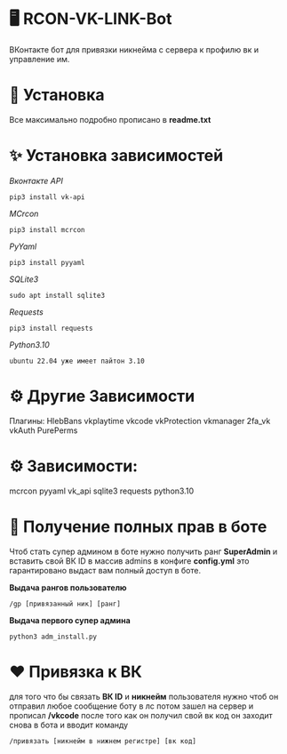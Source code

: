 # 🖥 RCON-VK-LINK-Bot
ВКонтакте бот для привязки никнейма с сервера к профилю вк и управление им.

# 🚀 Установка
Все максимально подробно прописано в **readme.txt**

# **✨ Установка зависимостей**

*Вконтакте API*
```
pip3 install vk-api
```
*MCrcon*
```
pip3 install mcrcon
```
*PyYaml*
```
pip3 install pyyaml
```
*SQLite3*
```
sudo apt install sqlite3
```
*Requests*
```
pip3 install requests
```
*Python3.10*
```
ubuntu 22.04 уже имеет пайтон 3.10
```

# ⚙️ Другие Зависимости
Плагины:
HlebBans
vkplaytime
vkcode
vkProtection
vkmanager
2fa_vk
vkAuth
PurePerms

# ⚙️ Зависимости:
mcrcon
pyyaml
vk_api
sqlite3
requests
python3.10

# 👑 Получение полных прав в боте
Чтоб стать супер админом в боте нужно получить ранг **SuperAdmin** и вставить свой ВК ID в массив admins в конфиге **config.yml** это гарантировано выдаст вам полный доступ в боте.

**Выдача рангов пользователю**
```
/gp [привязанный ник] [ранг]
```
**Выдача первого супер админа**
```
python3 adm_install.py
```

# ❤ Привязка к ВК
для того что бы связать **ВК ID** и **никнейм** пользователя нужно чтоб он отправил любое сообщение боту в лс потом зашел на сервер и прописал **/vkcode** после того как он получил свой вк код он заходит снова в бота и вводит команду
```
/привязать [никнейм в нижнем регистре] [вк код]
```
